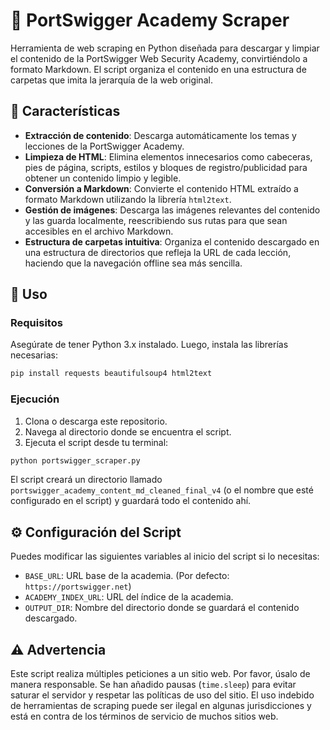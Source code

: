 # 🤖 PortSwigger Academy Scraper

Herramienta de web scraping en Python diseñada para descargar y limpiar el contenido de la PortSwigger Web Security Academy, convirtiéndolo a formato Markdown. El script organiza el contenido en una estructura de carpetas que imita la jerarquía de la web original.

## 🌟 Características

  * **Extracción de contenido**: Descarga automáticamente los temas y lecciones de la PortSwigger Academy.
  * **Limpieza de HTML**: Elimina elementos innecesarios como cabeceras, pies de página, scripts, estilos y bloques de registro/publicidad para obtener un contenido limpio y legible.
  * **Conversión a Markdown**: Convierte el contenido HTML extraído a formato Markdown utilizando la librería `html2text`.
  * **Gestión de imágenes**: Descarga las imágenes relevantes del contenido y las guarda localmente, reescribiendo sus rutas para que sean accesibles en el archivo Markdown.
  * **Estructura de carpetas intuitiva**: Organiza el contenido descargado en una estructura de directorios que refleja la URL de cada lección, haciendo que la navegación offline sea más sencilla.

## 🚀 Uso

### Requisitos

Asegúrate de tener Python 3.x instalado. Luego, instala las librerías necesarias:

```bash
pip install requests beautifulsoup4 html2text
```

### Ejecución

1.  Clona o descarga este repositorio.
2.  Navega al directorio donde se encuentra el script.
3.  Ejecuta el script desde tu terminal:

<!-- end list -->

```bash
python portswigger_scraper.py
```

El script creará un directorio llamado `portswigger_academy_content_md_cleaned_final_v4` (o el nombre que esté configurado en el script) y guardará todo el contenido ahí.

## ⚙️ Configuración del Script

Puedes modificar las siguientes variables al inicio del script si lo necesitas:

  * `BASE_URL`: URL base de la academia. (Por defecto: `https://portswigger.net`)
  * `ACADEMY_INDEX_URL`: URL del índice de la academia.
  * `OUTPUT_DIR`: Nombre del directorio donde se guardará el contenido descargado.

## ⚠️ Advertencia

Este script realiza múltiples peticiones a un sitio web. Por favor, úsalo de manera responsable.
 Se han añadido pausas (`time.sleep`) para evitar saturar el servidor y respetar las políticas de uso del sitio. 
 El uso indebido de herramientas de scraping puede ser ilegal en algunas jurisdicciones y está en contra de los términos de servicio de muchos sitios web.

 